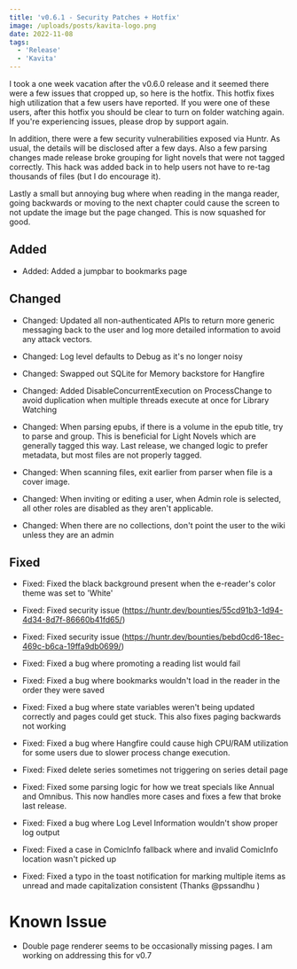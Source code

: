 ```yaml
---
title: 'v0.6.1 - Security Patches + Hotfix'
image: /uploads/posts/kavita-logo.png
date: 2022-11-08
tags:
  - 'Release'
  - 'Kavita'
---
```


I took a one week vacation after the v0.6.0 release and it seemed there were a few issues that cropped up, so here is the hotfix. This hotfix fixes high utilization that a few users have reported. If you were one of these users, after this hotfix you should be clear to turn on folder watching again. If you're experiencing issues, please drop by support again.



In addition, there were a few security vulnerabilities exposed via Huntr. As usual, the details will be disclosed after a few days. Also a few parsing changes made release broke grouping for light novels that were not tagged correctly. This hack was added back in to help users not have to re-tag thousands of files (but I do encourage it).



Lastly a small but annoying bug where when reading in the manga reader, going backwards or moving to the next chapter could cause the screen to not update the image but the page changed. This is now squashed for good. 



## Added

- Added: Added a jumpbar to bookmarks page 



## Changed

- Changed: Updated all non-authenticated APIs to return more generic messaging back to the user and log more detailed information to avoid any attack vectors.

- Changed: Log level defaults to Debug as it's no longer noisy

- Changed: Swapped out SQLite for Memory backstore for Hangfire

- Changed: Added DisableConcurrentExecution on ProcessChange to avoid duplication when multiple threads execute at once for Library Watching

- Changed: When parsing epubs, if there is a volume in the epub title, try to parse and group. This is beneficial for Light Novels which are generally tagged this way. Last release, we changed logic to prefer metadata, but most files are not properly tagged. 

- Changed: When scanning files, exit earlier from parser when file is a cover image.

- Changed: When inviting or editing a user, when Admin role is selected, all other roles are disabled as they aren't applicable.

- Changed: When there are no collections, don't point the user to the wiki unless they are an admin



## Fixed

- Fixed: Fixed the black background present when the e-reader's color theme was set to 'White' 

- Fixed: Fixed security issue (https://huntr.dev/bounties/55cd91b3-1d94-4d34-8d7f-86660b41fd65/)

- Fixed: Fixed security issue (https://huntr.dev/bounties/bebd0cd6-18ec-469c-b6ca-19ffa9db0699/)

- Fixed: Fixed a bug where promoting a reading list would fail 

- Fixed: Fixed a bug where bookmarks wouldn't load in the reader in the order they were saved

- Fixed: Fixed a bug where state variables weren't being updated correctly and pages could get stuck. This also fixes paging backwards not working

- Fixed: Fixed a bug where Hangfire could cause high CPU/RAM utilization for some users due to slower process change execution.

- Fixed: Fixed delete series sometimes not triggering on series detail page

- Fixed: Fixed some parsing logic for how we treat specials like Annual and Omnibus. This now handles more cases and fixes a few that broke last release. 

- Fixed: Fixed a bug where Log Level Information wouldn't show proper log output

- Fixed: Fixed a case in ComicInfo fallback where and invalid ComicInfo location wasn't picked up

- Fixed: Fixed a typo in the toast notification for marking multiple items as unread and made capitalization consistent (Thanks @pssandhu )



# Known Issue

- Double page renderer seems to be occasionally missing pages. I am working on addressing this for v0.7